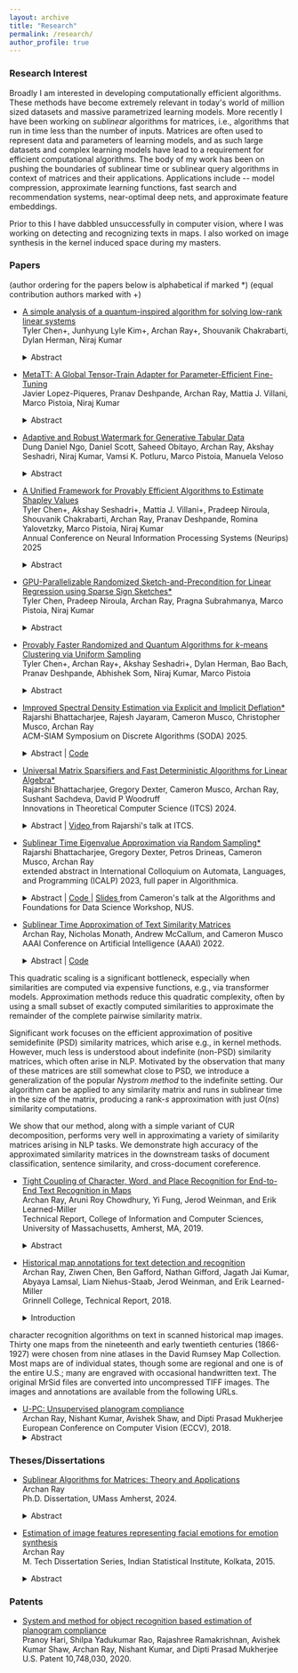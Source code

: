 ```yaml
---
layout: archive
title: "Research"
permalink: /research/
author_profile: true
---
```


### Research Interest

Broadly I am interested in developing computationally efficient algorithms. These methods have become extremely relevant in today's world of million sized datasets and massive parametrized learning models. More recently I have been working on *sublinear* algorithms for matrices, i.e., algorithms that run in time less than the number of inputs. Matrices are often used to represent data and parameters of learning models, and as such large datasets and complex learning models have lead to a requirement for efficient computational algorithms. The body of my work has been on pushing the boundaries of sublinear time or sublinear query algorithms in context of matrices and their applications. Applications include -- model compression, approximate learning functions, fast search and recommendation systems, near-optimal deep nets, and approximate feature embeddings.

Prior to this I have dabbled unsuccessfully in computer vision, where I was working on detecting and recognizing texts in maps. I also worked on image synthesis in the kernel induced space during my masters.

### Papers

(author ordering for the papers below is alphabetical if marked \*)
(equal contribution authors marked with \+)


<!-- - []()
  <br>
  <br>
  <details><summary> Abstract </summary>
  </details> -->
- [A simple analysis of a quantum-inspired algorithm for solving low-rank linear systems](https://arxiv.org/pdf/2508.13108)
  <br>
  Tyler Chen\+, Junhyung Lyle Kim\+, Archan Ray\+, Shouvanik Chakrabarti, Dylan Herman, Niraj Kumar
  <br>
  <details><summary> Abstract </summary>
  We describe and analyze a simple algorithm for sampling from the solution $x^* := A^+ b$ to a linear system $Ax=b$. We assume access to a sampler which allows us to draw indices proportional to the squared row/column-norms of $A$. Our algorithm produces a compressed representation of some vector $x$ for which $\|x^*−x\|< \epsilon\|x^*\|$ in $\tilde{O}(\kappa_F^4\kappa^2/\epsilon^2)$ time, where $\kappa_F := \|A\|_F\|A^+\|$ and $\kappa := \|A\|\|A^+\|$. The representation of $x$ allows us to query entries of $x$ in $\tilde{O}(\kappa_F^2)$ time and sample proportional to the square entries of $x$ in $\tilde{O}(\kappa_F^4\kappa^6)$ time, assuming access to a sampler which allows us to draw indices proportional to the squared entries of any given row of $A$. Our analysis, which is elementary, non-asymptotic, and fully self-contained, simplifies and clarifies several past analyses from literature including [Gilyén, Song, and Tang; 2022, 2023] and [Shao and Montanaro; 2022].
  </details>

- [MetaTT: A Global Tensor-Train Adapter for Parameter-Efficient Fine-Tuning](https://arxiv.org/pdf/2506.09105)
  <br>
  Javier Lopez-Piqueres, Pranav Deshpande, Archan Ray, Mattia J. Villani, Marco Pistoia, Niraj Kumar
  <br>
  <details><summary> Abstract </summary>
  We present MetaTT, a unified Tensor Train (TT) adapter framework for global low-rank fine-tuning of pre-trained transformers. Unlike LoRA, which fine-tunes each weight matrix independently, MetaTT uses a single shared TT to factorize all transformer sub-modules -- query, key, value, projection, and feed-forward layers -- by indexing the structural axes like layer and matrix type, and optionally heads and tasks. For a given rank, while LoRA adds parameters proportional to the product across modes, MetaTT only adds parameters proportional to the sum across modes leading to a significantly compressed final adapter. Our benchmarks compare MetaTT with LoRA along with recent state-of-the-art matrix and tensor decomposition based fine-tuning schemes. We observe that when tested on standard language modeling benchmarks, MetaTT leads to the most reduction in the parameters while maintaining similar accuracy to LoRA and even outperforming other tensor-based methods. Unlike CP or other rank-factorizations, the TT ansatz benefits from mature optimization routines -- e.g., DMRG-style rank adaptive minimization in addition to Adam, which we find simplifies training. Because new modes can be appended cheaply, MetaTT naturally extends to shared adapters across many tasks without redesigning the core tensor.
  </details>

- [Adaptive and Robust Watermark for Generative Tabular Data](https://arxiv.org/pdf/2409.14700)
  <br>
  Dung Daniel Ngo, Daniel Scott, Saheed Obitayo, Archan Ray, Akshay Seshadri, Niraj Kumar, Vamsi K. Potluru, Marco Pistoia, Manuela Veloso
  <br>
  <details><summary> Abstract </summary>
  Recent development in generative models has demonstrated its ability to create high-quality synthetic data. However, the pervasiveness of synthetic content online also brings forth growing concerns that it can be used for malicious purpose. To ensure the authenticity of the data, watermarking techniques have recently emerged as a promising solution due to their strong statistical guarantees. In this paper, we propose a flexible and robust watermarking mechanism for generative tabular data. Specifically, a data provider with knowledge of the downstream tasks can partition the feature space into pairs of (key, value) columns. Within each pair, the data provider first uses elements in the key column to generate a randomized set of "green" intervals, then encourages elements of the value column to be in one of these "green" intervals. We show theoretically and empirically that the watermarked datasets (i) have negligible impact on the data quality and downstream utility, (ii) can be efficiently detected, (iii) are robust against multiple attacks commonly observed in data science, and (iv) maintain strong security against adversary attempting to learn the underlying watermark scheme.
  </details>

- [A Unified Framework for Provably Efficient Algorithms to Estimate Shapley Values](https://arxiv.org/pdf/2506.05216)
  <br>
  Tyler Chen\+, Akshay Seshadri\+, Mattia J. Villani\+, Pradeep Niroula, Shouvanik Chakrabarti, Archan Ray, Pranav Deshpande, Romina Yalovetzky, Marco Pistoia, Niraj Kumar
  <br>
  Annual Conference on Neural Information Processing Systems (Neurips) 2025 <br>
  <details><summary> Abstract </summary>
  Shapley values have emerged as a critical tool for explaining which features impact the decisions made by machine learning models. However, computing exact Shapley values is difficult, generally requiring an exponential (in the feature dimension) number of model evaluations. To address this, many model-agnostic randomized estimators have been developed, the most influential and widely used being the KernelSHAP method (Lundberg & Lee, 2017). While related estimators such as unbiased KernelSHAP (Covert & Lee, 2021) and LeverageSHAP (Musco & Witter, 2025) are known to satisfy theoretical guarantees, bounds for KernelSHAP have remained elusive. We describe a broad and unified framework that encompasses KernelSHAP and related estimators constructed using both with and without replacement sampling strategies. We then prove strong non-asymptotic theoretical guarantees that apply to all estimators from our framework. This provides, to the best of our knowledge, the first theoretical guarantees for KernelSHAP and sheds further light on tradeoffs between existing estimators. Through comprehensive benchmarking on small and medium dimensional datasets for Decision-Tree models, we validate our approach against exact Shapley values, consistently achieving low mean squared error with modest sample sizes. Furthermore, we make specific implementation improvements to enable scalability of our methods to high-dimensional datasets. Our methods, tested on datasets such MNIST and CIFAR10, provide consistently better results compared to the KernelSHAP library.
  </details>

- [GPU-Parallelizable Randomized Sketch-and-Precondition for Linear Regression using Sparse Sign Sketches\*](https://arxiv.org/pdf/2506.03070)
  <br>
  Tyler Chen, Pradeep Niroula, Archan Ray, Pragna Subrahmanya, Marco Pistoia, Niraj Kumar
  <br>
  <details><summary> Abstract </summary>
  A litany of theoretical and numerical results have established the sketch-and-precondition paradigm as a powerful approach to solving large linear regression problems in standard computing environments. Perhaps surprisingly, much less work has been done on understanding how sketch-and-precondition performs on graphics processing unit (GPU) systems. We address this gap by benchmarking an implementation of sketch-and-precondition based on sparse sign-sketches on single and multi-GPU systems. In doing so, we describe a novel, easily parallelized, rejection-sampling based method for generating sparse sign sketches. Our approach, which is particularly well-suited for GPUs, is easily adapted to a variety of computing environments. Taken as a whole, our numerical experiments indicate that sketch-and-precondition with sparse sign sketches is particularly well-suited for GPUs, and may be suitable for use in black-box least-squares solvers.
  </details>

- [Provably Faster Randomized and Quantum Algorithms for $k$-means Clustering via Uniform Sampling](https://arxiv.org/abs/2504.20982)
  <br>
  Tyler Chen\+, Archan Ray\+, Akshay Seshadri\+, Dylan Herman, Bao Bach, Pranav Deshpande, Abhishek Som, Niraj Kumar, Marco Pistoia
  <details><summary> Abstract </summary>
  The $k$-means algorithm (Lloyd's algorithm) is a widely used method for clustering unlabeled data. A key bottleneck of the $k$-means algorithm is that each iteration requires time linear in the number of data points, which can be expensive in big data applications. This was improved in recent works proposing quantum and quantum-inspired classical algorithms to approximate the $k$-means algorithm locally, in time depending only logarithmically on the number of data points (along with data dependent parameters) [q-means: A quantum algorithm for unsupervised machine learning; Kerenidis, Landman, Luongo, and Prakash, NeurIPS 2019; Do you know what $q$-means?, Doriguello, Luongo, Tang]. In this work, we describe a simple randomized mini-batch $k$-means algorithm and a quantum algorithm inspired by the classical algorithm. We prove worse-case guarantees that significantly improve upon the bounds for previous algorithms. Our improvements are due to a careful use of uniform sampling, which preserves certain symmetries of the $k$-means problem that are not preserved in previous algorithms that use data norm-based sampling.
  </details>

- [Improved Spectral Density Estimation via Explicit and Implicit Deflation\*](https://arxiv.org/abs/2410.21690)
  <br>
  Rajarshi Bhattacharjee, Rajesh Jayaram, Cameron Musco, Christopher Musco, Archan Ray
  <br>
  ACM-SIAM Symposium on Discrete Algorithms (SODA) 2025.
  <details><summary> Abstract | <a href="https://github.com/archanray/SDE_SLQ.git"> Code </a></summary>
  We study algorithms for approximating the spectral density (i.e., the eigenvalue distribution) of a symmetric matrix $\mathbf A \in \mathbb{R}^{n \times n}$ that is accessed through matrix-vector product queries. Recent work has analyzed popular Krylov subspace methods for this problem, showing that they output an $\epsilon \cdot \|\mathbf A\|_2$ error approximation to the spectral density in the Wasserstein-$1$ metric using $O(1/\epsilon)$ matrix-vector products. By combining a previously studied Chebyshev polynomial moment matching method with a <i>deflation</i> step that approximately projects off the largest magnitude eigendirections of $\mathbf A$ before estimating the spectral density, we give an improved error bound of $\epsilon \cdot \sigma_{\ell}(\mathbf A)$ using $O(\ell \log n+ 1/\epsilon)$ matrix-vector products, where $\sigma_\ell(\mathbf A)$ is the $\ell^{th}$ largest singular value of $\mathbf A$. In the common case when $\mathbf A$ exhibits fast singular value decay and so $\sigma_\ell(\mathbf A) \ll \|\mathbf A\|_2$, our bound can be much stronger than prior work. We also show that it is nearly tight: any algorithm giving error $\epsilon \cdot \sigma_\ell(\mathbf A)$ must use $\Omega(\ell+1/\epsilon)$ matrix-vector products. <br> 
    
  We further show that the popular Stochastic Lanczos Quadrature (SLQ) method essentially matches the above bound <i>for any choice of parameter</i> $\ell$, even though SLQ itself is parameter-free and performs no explicit deflation. Our bound helps to explain the strong practical performance and observed ``spectrum adaptive" nature of SLQ, and motivates a simple variant of the method that achieves an even tighter error bound. Technically, our results require a careful analysis of how eigenvalues and eigenvectors are approximated by (block) Krylov subspace methods, which may be of independent interest. Our error bound for SLQ leverages an analysis of the method that views it as an implicit polynomial moment matching method, along with recent results on low-rank approximation with single-vector Krylov methods. We use these results to show that the method can perform `implicit deflation' as part of moment matching.
  </details>

- [Universal Matrix Sparsifiers and Fast Deterministic Algorithms for Linear Algebra\*](https://arxiv.org/abs/2305.05826)
  <br>
  Rajarshi Bhattacharjee, Gregory Dexter, Cameron Musco, Archan Ray, Sushant Sachdeva, David P Woodruff
  <br>
  Innovations in Theoretical Computer Science (ITCS) 2024.<br>
  <details><summary> Abstract | <a href="https://www.youtube.com/watch?v=tvC38VBKLVY"> Video </a> from Rajarshi's talk at ITCS. </summary> 
  Given a matrix $\mathbf A \in \mathbb{R}^{n \times n}$ which is normalized so that its entries are bounded in magnitude by $1$, it is well-known that if $S \subset [n] \times [n]$ is a uniformly random subset of $s= \tilde{O}(n/\epsilon^2)$ entries of $\mathbf A$, and if ${\mathbf A}_S$ equals $\mathbf A$ on the entries in $S$ and is zero on the entries outside of $S$, then $\|\mathbf A - \frac{n^2}{s} \cdot {\mathbf A}_S\|_2 \le \epsilon n$ with high probability, where $\|\cdot\|_2$ is the spectral norm. We show that for positive semidefinite (PSD) matrices, no randomness is needed at all in this statement. Namely, there exists a <i>fixed subset</i> $S$ of $s = \tilde{O}(n/\epsilon^2)$ entries that acts as a <i>universal sparsifier</i>: $\|\mathbf A - \frac{n^2}{s} \cdot {\mathbf A}_S\|_2 \le \epsilon n$ holds <i>simultaneously for every bounded entry PSD matrix $\mathbf A \in \mathbb{R}^{n \times n}$</i>. One can view this result as a significant extension of a spectral expander. Indeed,  if we set $\mathbf A$ to be the all ones matrix, then ${\mathbf A}_S$ matches the near-optimal spectral expansion of Ramanujan graphs, up to logarithmic factors. But here our ${\mathbf A}_S$ sparsifies any bounded entry PSD matrix, not just the all ones matrix. We leverage the existence of such universal sparsifiers to give the first <i>deterministic algorithms</i> for several central linear algebraic problems, including singular value and singular vector approximation and positive semidefiniteness testing, that run in faster than matrix multiplication time. This partially addresses a significant gap between randomized and deterministic algorithms for fast linear algebraic computation.<br>


  While our primary construction of universal sparsifiers is non-explicit, we also give an explicit polynomial time construction with $\tilde{O}(n/\text{poly}(\epsilon))$ entries. A key technique we introduce is <i>diagonal-charging</i>, which allows us to bound how concentrated the entries of the eigenvectors of a bounded entry PSD matrix can be on a small subset of coordinates. Our results also extend to give the first non-trivial universal sparsification bounds for non-PSD matrices. In this case, we show there exists a subset $S$ of $s = \tilde O(n/\epsilon^4)$ entries for which for any bounded entry matrix $\mathbf A$, we have $\|\mathbf A - \frac{n^2}{s} \cdot {\mathbf A}_S\|_2 \le \epsilon \cdot \max(n,\|\mathbf A\|_1)$, where $\|\mathbf A\|_1$ is the trace norm of $\mathbf A$. We prove that  this is optimal up to an $\tilde O(1/\epsilon^2)$ factor. Finally, if $\mathbf A \in \{-1,0,1\}^{n \times n}$ is PSD, we show that a spectral approximation $\mathbf{\tilde A}$ with $\|\mathbf A - \mathbf{\tilde A}\|_2 \le \epsilon n$ can be obtained by deterministically reading $\tilde O(n/\epsilon)$ entries of $\mathbf A$. This improves on our result for general PSD matrices by a $1/\epsilon$ factor and is information-theoretically optimal up to a logarithmic factor in its sample complexity.
  </details>

- [Sublinear Time Eigenvalue Approximation via Random Sampling\*](https://arxiv.org/abs/2109.07647)
  <br>
  Rajarshi Bhattacharjee, Gregory Dexter, Petros Drineas, Cameron Musco, Archan Ray
  <br>
  extended abstract in International Colloquium on Automata, Languages, and Programming (ICALP) 2023, full paper in Algorithmica. <br>
  <details><summary> Abstract | <a href="https://github.com/archanray/eigenvalue_estimation"> Code </a> | <a href="https://people.cs.umass.edu/~cmusco/personal_site/pdfs/sublinearEigenvaluesTalk.pdf"> Slides </a>from Cameron's talk at the Algorithms and Foundations for Data Science Workshop, NUS.</summary>
  We study the problem of approximating the eigenspectrum of a symmetric matrix $\mathbf{A} \in \mathbb{R}^{n \times n}$ with bounded entries (i.e., $\|\mathbf{A}\|_{\infty} \leq 1$). We present a simple sublinear time algorithm that approximates all eigenvalues of $\mathbf{A}$ up to additive error $\pm \epsilon n$ using those of a randomly sampled ${O}\left (\frac{\log^3 n}{\epsilon^3}\right ) \times O\left (\frac{\log^3 n}{\epsilon^3}\right )$ principal submatrix. Our result can be viewed as a concentration bound on the \textit{full} eigenspectrum of a random submatrix, significantly extending known bounds on just the top eigenvalue (the spectral norm). When $\mathbf{A}$ is sparse and rows of $\mathbf{A}$ can be efficiently sampled with probabilities proportional to their sparsity, we present an improved error bound of $\pm \epsilon \sqrt{\text{nnz}(\mathbf{A})}$, where $\text{nnz}(\mathbf{A})$ is the number of non-zero entries in $\mathbf{A}$. Even for the strictly easier problem of testing the existence of large negative eigenvalues, introduced by Bakshi, Chepurko, and Jayaram (FOCS '20), our results are the first ones that can take advantage of the sparsity of $\mathbf{A}$. From a technical perspective, our bounds require several new eigenvalue concentration and perturbation bounds for matrices with bounded entries. We complement our theoretical results with numerical simulations, which demonstrate the effectiveness of our algorithms in practice.
  </details>

- [Sublinear Time Approximation of Text Similarity Matrices](https://arxiv.org/abs/2112.09631)
  <br>
  Archan Ray, Nicholas Monath, Andrew McCallum, and Cameron Musco
  <br>
  AAAI Conference on Artificial Intelligence (AAAI) 2022. <br>
  <details><summary> Abstract | <a href="https://github.com/archanray/approximate_similarities"> Code </a></summary>
  We study algorithms for approximating pairwise similarity matrices that arise in natural language processing. Generally, computing a similarity matrix for $n$ data points requires $\Omega(n^2)$ similarity computations.
This quadratic scaling is a significant bottleneck, especially when similarities are computed via expensive functions, e.g., via transformer models.  Approximation methods reduce this quadratic complexity, often by using a small subset of exactly computed similarities to approximate the remainder of the complete pairwise similarity matrix.<br>


  Significant  work focuses on the efficient approximation of positive semidefinite (PSD) similarity matrices, which arise e.g., in kernel methods. However, much less is understood about indefinite (non-PSD) similarity matrices, which often  arise in  NLP. Motivated by the observation that many of these matrices are still somewhat close to PSD, we introduce a generalization of the popular <i>Nystrom method</i> to the indefinite setting. Our algorithm can be applied to any similarity matrix and runs in sublinear time in the size of the matrix, producing a rank-$s$ approximation with just $O(ns)$ similarity computations.

  We show that our method, along with a simple variant of CUR decomposition, performs very well in approximating a variety of similarity matrices arising in NLP tasks. We demonstrate high accuracy of the approximated similarity matrices in the downstream tasks of document classification, sentence similarity, and cross-document coreference.
  </details>

- [Tight Coupling of Character, Word, and Place Recognition for End-to-End Text Recognition in Maps](https://web.cs.umass.edu/publication/docs/2019/UM-CS-2019-003.pdf)
  <br>
  Archan Ray, Aruni Roy Chowdhury, Yi Fung, Jerod Weinman, and Erik Learned-Miller
  <br>
  Technical Report, College of Information and Computer Sciences, University of Massachusetts, Amherst, MA, 2019.<br>
  <details><summary> Abstract </summary>
  Text recognition in maps is a special case of general text recognition that features some especially difficult challenges, including texts at extreme orientations, wide character spacings, complex text-like distractors, and unusual non-dictionary strings. Off-the-shelf OCR systems, and even sophisticated scene text recognition systems do not work satisfactorily on many map-text recognition problems. While many OCR and scene text systems have produced high quality results by considering detection, recognition, and error-correction as separate components, we believe that map text recognition can benefit immensely from the <b>tight coupling</b> of different components of an overall system. In particular, we present an end-to-end system for recognizing text in maps that uses strong coupling in two different ways. In the first, we train individual <b>character</b> detectors, and use these detections as inputs in a new <b>word detection CNN architecture</b> to improve word detection. We show dramatic increases in word detection accuracy for a strong baseline detection architecture. In the second contribution, we use a geographically-based lexicon to constrain our interpretations of initial detections. If the lexicon suggests that the word detection is either too short, we ""re-prime'' the word detector by inserting expected characters locations back into the word detector using a novel input mechanism. We then rerun the word detector using the additional character suggestions, giving a solid improvement in accuracy. We report end-to-end recognition results on a public map-text recognition benchmark.
  </details>

- [Historical map annotations for text detection and recognition](https://weinman.cs.grinnell.edu/~weinman/data/complete-map-dataset.pdf)
  <br>
  Archan Ray, Ziwen Chen, Ben Gafford, Nathan Gifford, Jagath Jai Kumar, Abyaya Lamsal, Liam Niehus-Staab, Jerod Weinman, and Erik Learned-Miller
  <br>
  Grinnell College, Technical Report, 2018.
  <details><summary> Introduction </summary>
  This document describes a data set designed for testing the performance of text/graphics separation and
character recognition algorithms on text in scanned historical map images. Thirty one maps from the
nineteenth and early twentieth centuries (1866-1927) were chosen from nine atlases in the David Rumsey
Map Collection. Most maps are of individual states, though some are regional and one is of the entire
U.S.; many are engraved with occasional handwritten text. The original MrSid files are converted into
uncompressed TIFF images. The images and annotations are available from the following URLs.
  </details>

- [U-PC: Unsupervised planogram compliance](http://openaccess.thecvf.com/content_ECCV_2018/papers/Archan_Ray_U-PC_Unsupervised_Planogram_ECCV_2018_paper.pdf)
  <br>
  Archan Ray, Nishant Kumar, Avishek Shaw, and Dipti Prasad Mukherjee
  <br>
  European Conference on Computer Vision (ECCV), 2018.<br>
  <details><summary> Abstract </summary>
  We present an end-to-end solution for recognizing merchandise displayed in the shelves of a supermarket. Given images of individual products, which are taken under ideal illumination for product marketing, the challenge is to find these products automatically in the images of the shelves. Note that the images of shelves are taken using hand-held camera under store level illumination. We provide a two-layer hypotheses generation and verification model. In the first layer, the model predicts a set of candidate merchandise at a specific location of the shelf while in the second layer, the hypothesis is verified by a novel graph theoretic approach. The performance of the proposed approach on two publicly available datasets is better than the competing approaches by at least 10%.
  </details>

### Theses/Dissertations

- [Sublinear Algorithms for Matrices: Theory and Applications](https://scholarworks.umass.edu/server/api/core/bitstreams/40f82c07-9d5e-4560-b601-5ec3a59794d4/content)
  <br>
  Archan Ray
  <br>
  Ph.D. Dissertation, UMass Amherst, 2024. <br>
  <details><summary> Abstract </summary>
  Matrices are ubiquitous mathematical structures that arise throughout computer science. We study fast algorithms for several central problems involving matrices, including eigenvalue approximation, spectral approximation, and low-rank approximation. In particular, we focus on \textit{sublinear time} or \textit{sublinear query} algorithms that can scale to very large matrices. We focus on developing algorithms with theoretical bounds and demonstrate the applicability of these algorithms on real-world datasets. 
    
  We first present a simple randomized algorithm for approximating \textit{all} the eigenvalues of a bounded-entry matrix to a small additive error by querying a small random submatrix of the input matrix. Next, we give the first sublinear query deterministic algorithms that can approximate any symmetric matrix $\mathbf{A}$ in the spectral norm -- i.e., that output $\tilde{\mathbf{A}}$ where $\|\mathbf{A}-\tilde{\mathbf{A}}\|_2$ is bounded. Using this result, we give the first deterministic algorithm that can approximate all the singular values of any symmetric matrix to small additive error in faster than matrix multiplication time. We further extend the above results by improving the query complexity in the case when $\mathbf{A}$ is positive semidefinite (PSD) with entries in $\{-1,0,1\}$.

  Then we empirically analyze eigenvalue approximation of symmetric matrices using various matrix-vector query algorithms. We explore the trade-offs between adaptivity and query complexity of such algorithms. This study complements our work on algorithms that read a sublinear number of entries of the input matrix. Finally, we present a generalization of the Nystr\"{o}m method for low-rank approximations of general symmetric matrices. We conduct a comparative study of this generalized Nystr\"{o}m method and other sublinear algorithms for computing low-rank approximations of similarity matrices arising in natural language processing (NLP) tasks.
  </details>

- [Estimation of image features representing facial emotions for emotion synthesis](http://library.isical.ac.in:8080/jspui/bitstream/10263/6487/1/DISS-330.pdf)
  <br>
  Archan Ray
  <br>
  M. Tech Dissertation Series, Indian Statistical Institute, Kolkata, 2015.<br>
  <details><summary> Abstract </summary>
  We develop a method to estimate emotion-specific features on human face. Application of such a method include characterizing an emotion class and synthesis of emotions. The emotion specific features can also be used to study the statistical differences between two clusters, one facial expression images with no expressions and two facial expression images with some or maximum emotional content. Once the feature vectors are extracted from the input data, we classify the data and use the normal to the classifier to trace the changes that a facial expression image may undergo in different stages of an emotion. We use Support Vector Machines learning algorithm to construct an optimal classifier. In the result section we show that we are able to reduce the number of features by 66.36% as compared to the total number of pixels. We show that using these features and state-of-the-art methods to synthesize images, we improved SNR of the synthesized image by 13.20% and also improved the cluster measures between a cluster of no-expression images and a cluster of with-expression images.
  </details>

### Patents

* [System and method for object recognition based estimation of planogram compliance](https://patentimages.storage.googleapis.com/73/44/a8/3bfb3d247b7fc8/US10748030.pdf)\
Pranoy Hari, Shilpa Yadukumar Rao, Rajashree Ramakrishnan, Avishek Kumar Shaw, Archan Ray, Nishant Kumar, and Dipti Prasad Mukherjee\
U.S. Patent 10,748,030, 2020.
